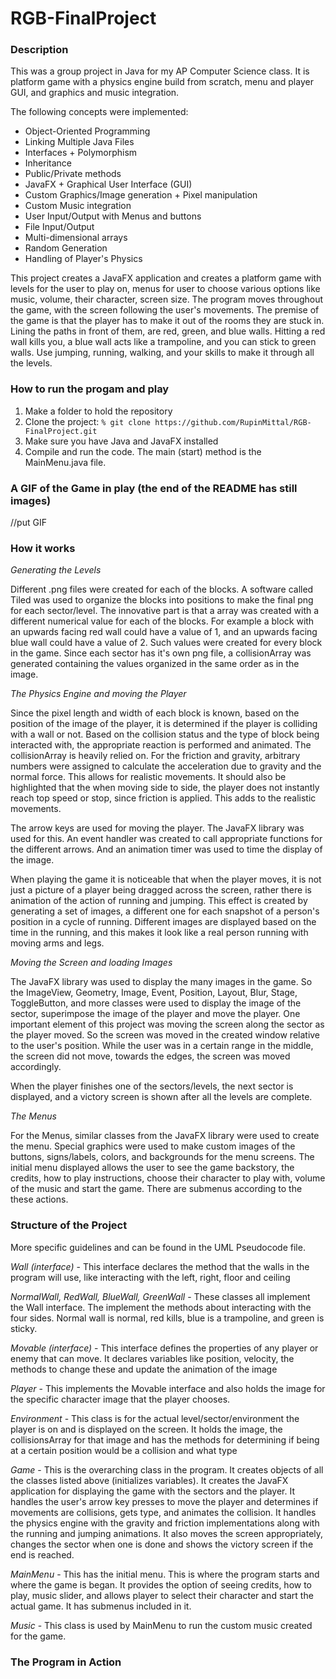 # RGB-FinalProject

### Description

This was a group project in Java for my AP Computer Science class. It is platform game with a physics engine build from scratch, menu and player GUI, and graphics and music integration. 

The following concepts were implemented:

* Object-Oriented Programming
* Linking Multiple Java Files
* Interfaces + Polymorphism
* Inheritance
* Public/Private methods
* JavaFX + Graphical User Interface (GUI)
* Custom Graphics/Image generation + Pixel manipulation
* Custom Music integration
* User Input/Output with Menus and buttons
* File Input/Output
* Multi-dimensional arrays
* Random Generation
* Handling of Player's Physics

This project creates a JavaFX application and creates a platform game with levels for the user to play on, 
menus for user to choose various options like music, volume, their character, screen size. The program moves throughout the game, 
with the screen following the user's movements. The premise of the game is that the player has to make it out 
of the rooms they are stuck in. Lining the paths in front of them, are red, green, and blue walls. Hitting a red wall kills you, 
a blue wall acts like a trampoline, and you can stick to green walls. Use jumping, running, walking, and your skills to make it 
through all the levels. 

### How to run the progam and play

1. Make a folder to hold the repository
2. Clone the project: ```% git clone https://github.com/RupinMittal/RGB-FinalProject.git```
3. Make sure you have Java and JavaFX installed
4. Compile and run the code. The main (start) method is the MainMenu.java file.

### A GIF of the Game in play (the end of the README has still images)

//put GIF 

### How it works

*Generating the Levels*

Different .png files were created for each of the blocks. A software called Tiled was used to organize the blocks 
into positions to make the final png for each sector/level. The innovative part is that a array was created with a different 
numerical value for each of the blocks. For example a block with an upwards facing red wall could have a value of 1, and an 
upwards facing blue wall could have a value of 2. Such values were created for every block in the game. Since each sector has it's 
own png file, a collisionArray was generated containing the values organized in the same order as in the image. 

*The Physics Engine and moving the Player*

Since the pixel length and width of each block is known, based on the position of the image of the player, it is determined if the player 
is colliding with a wall or not. Based on the collision status and the type of block being interacted with, the appropriate reaction 
is performed and animated. The collisionArray is heavily relied on. For the friction and gravity, arbitrary numbers were assigned to calculate 
the acceleration due to gravity and the normal force. This allows for realistic movements. It should also be highlighted that the when moving 
side to side, the player does not instantly reach top speed or stop, since friction is applied. This adds to the realistic movements.

The arrow keys are used for moving the player. The JavaFX library was used for this. An event handler was created to call 
appropriate functions for the different arrows. And an animation timer was used to time the display of the image. 

When playing the game it is noticeable that when the player moves, it is not just a picture of a player being dragged across the 
screen, rather there is animation of the action of running and jumping. This effect is created by generating a set of images, a different one
for each snapshot of a person's position in a cycle of running. Different images are displayed based on the time in the running, and this 
makes it look like a real person running with moving arms and legs. 

*Moving the Screen and loading Images*

The JavaFX library was used to display the many images in the game. So the ImageView, Geometry, Image, Event, Position, Layout, Blur, Stage, ToggleButton, 
and more classes were used to display the image of the sector, superimpose the image of the player and move the player. One important 
element of this project was moving the screen along the sector as the player moved. So the screen was moved in the created window 
relative to the user's position. While the user was in a certain range in the middle, the screen did not move, towards the edges, the 
screen was moved accordingly.

When the player finishes one of the sectors/levels, the next sector is displayed, and a victory screen is shown after all the levels are complete.

*The Menus*

For the Menus, similar classes from the JavaFX library were used to create the menu. Special graphics were used to make custom images of the buttons, 
signs/labels, colors, and backgrounds for the menu screens. The initial menu displayed allows the user to see the game backstory, 
the credits, how to play instructions, choose their character to play with, volume of the music and start the game. There are submenus according to 
the these actions. 

### Structure of the Project

More specific guidelines and can be found in the UML Pseudocode file.

*Wall (interface)* - This interface declares the method that the walls in the program will use, like interacting with the left, right, floor and ceiling

*NormalWall, RedWall, BlueWall, GreenWall* - These classes all implement the Wall interface. The implement the methods about interacting with the four sides.
Normal wall is normal, red kills, blue is a trampoline, and green is sticky.

*Movable (interface)* - This interface defines the properties of any player or enemy that can move. It declares variables like position, velocity, the methods to 
change these and update the animation of the image

*Player* - This implements the Movable interface and also holds the image for the specific character image that the player chooses.

*Environment* - This class is for the actual level/sector/environment the player is on and is displayed on the screen. It holds the image, the collisionsArray for 
that image and has the methods for determining if being at a certain position would be a collision and what type

*Game* - This is the overarching class in the program. It creates objects of all the classes listed above (initializes variables). It creates the JavaFX application for displaying the game with the sectors and the player. It handles the user's arrow key presses to move the player and determines if movements are collisions, gets type, and animates the collision. It handles the physics engine with the gravity and friction implementations along with the running and jumping animations. It also moves the screen appropriately, changes the sector when one is done and shows the victory screen if the end is reached. 

*MainMenu* - This has the initial menu. This is where the program starts and where the game is began. It provides the option of seeing credits, how to play, music slider, and allows player to select their character and start the actual game. It has submenus included in it. 

*Music* - This class is used by MainMenu to run the custom music created for the game.

### The Program in Action
